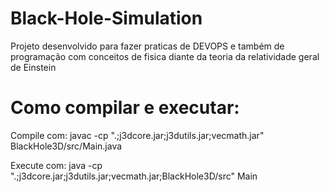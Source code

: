 # Black-Hole-Simulation
Projeto desenvolvido para fazer praticas de DEVOPS e também de programação com conceitos de fisica diante da teoria da relatividade geral de Einstein



# Como compilar e executar:

Compile com:
javac -cp ".;j3dcore.jar;j3dutils.jar;vecmath.jar" BlackHole3D/src/Main.java

Execute com:
java -cp ".;j3dcore.jar;j3dutils.jar;vecmath.jar;BlackHole3D/src" Main
